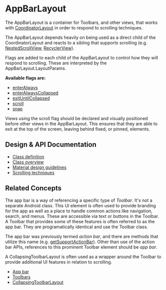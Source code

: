 <!--docs:
title: "App Bars"
layout: detail
section: components
excerpt: "The App Bar is a flexible navigation bar designed to provide a typical Material Design navigation experience."
iconId: toolbar
path: /catalog/app-bars/
-->

# AppBarLayout

The AppBarLayout is a container for Toolbars, and other views, that works with
[CoordinatorLayout](/material-components/material-components-android/blob/master/docs/components/CoordinatorLayout.md)
in order to respond to scrolling techniques.

The AppBarLayout depends heavily on being used as a direct child of the
CoordinatorLayout and reacts to a sibling that supports scrolling
(e.g. [NestedScrollView](https://developer.android.com/reference/android/support/v4/widget/NestedScrollView.html),
[RecyclerView](https://developer.android.com/reference/android/support/v7/widget/RecyclerView.html)).

Flags are added to each child of the AppBarLayout to control how they will
respond to scrolling. These are interpreted by the AppBarLayout.LayoutParams.

**Available flags are:**

*   [enterAlways](https://developer.android.com/reference/android/support/design/widget/AppBarLayout.LayoutParams.html#SCROLL_FLAG_ENTER_ALWAYS)
*   [enterAlwaysCollapsed](https://developer.android.com/reference/android/support/design/widget/AppBarLayout.LayoutParams.html#SCROLL_FLAG_ENTER_ALWAYS_COLLAPSED)
*   [exitUntilCollapsed](https://developer.android.com/reference/android/support/design/widget/AppBarLayout.LayoutParams.html#SCROLL_FLAG_EXIT_UNTIL_COLLAPSED)
*   [scroll](https://developer.android.com/reference/android/support/design/widget/AppBarLayout.LayoutParams.html#SCROLL_FLAG_SCROLL)
*   [snap](https://developer.android.com/reference/android/support/design/widget/AppBarLayout.LayoutParams.html#SCROLL_FLAG_SNAP)

Views using the scroll flag should be declared and visually positioned before
other views in the AppBarLayout. This ensures that they are able to exit at the
top of the screen, leaving behind fixed, or pinned, elements.


## Design & API Documentation

*   [Class definition](https://github.com/material-components/material-components-android/tree/master/lib/src/android/support/design/widget/AppBarLayout.java)
*   [Class overview](https://developer.android.com/reference/android/support/design/widget/AppBarLayout.html)
*   [Material design guidelines](https://material.io/guidelines/layout/structure.html#structure-app-bar)
*   [Scrolling techniques](https://material.io/guidelines/patterns/scrolling-techniques.html)


## Related Concepts

The app bar is a way of referencing a specific type of *Toolbar*. It's not a
separate Android class. This UI element is often used to provide branding for
the app as well as a place to handle common actions like navigation, search, and
menus. These are accessible via text or buttons in the Toolbar. A Toolbar that
provides some of these features is often referred to as the app bar. They are
programatically identical and use the Toolbar class.

The app bar was previously termed *action bar*, and there are methods that
utilize this name (e.g. [getSupportActionBar](https://developer.android.com/reference/android/support/v7/app/AppCompatActivity.html#getSupportActionBar())).
Other than use of the action bar APIs, references to this prominent Toolbar
element should be *app bar*.

A CollapsingToolbarLayout is often used as a wrapper around the Toolbar to
provide additional UI features in relation to scrolling.

*   [App bar](https://material.io/guidelines/layout/structure.html#structure-app-bar)
*   [Toolbars](https://material.io/guidelines/components/toolbars.html#toolbars-usage)
*   [CollapsingToolbarLayout](/material-components/material-components-android/blob/master/docs/components/CollapsingToolbarLayout.md)
